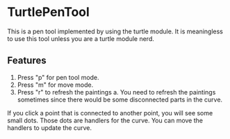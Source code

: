 TurtlePenTool
===
This is a pen tool implemented by using the turtle module. It is meaningless to use this tool unless you are a turtle module nerd.

Features
---
1. Press "p" for pen tool mode.
2. Press "m" for move mode.
3. Press "r" to refresh the paintings
a. You need to refresh the paintings sometimes since there would be some disconnected parts in the curve.

If you click a point that is connected to another point, you will see some small dots.
Those dots are handlers for the curve. You can move the handlers to update the curve.
